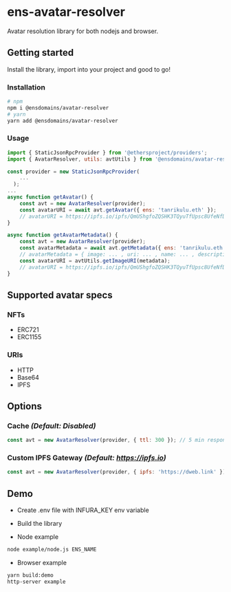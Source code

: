 # ens-avatar-resolver

Avatar resolution library for both nodejs and browser.

## Getting started

Install the library, import into your project and good to go!

### Installation

```bash
# npm
npm i @ensdomains/avatar-resolver
# yarn
yarn add @ensdomains/avatar-resolver
```

### Usage

```js
import { StaticJsonRpcProvider } from '@ethersproject/providers';
import { AvatarResolver, utils: avtUtils } from '@ensdomains/avatar-resolver';

const provider = new StaticJsonRpcProvider(
    ...
  );
...
async function getAvatar() {
    const avt = new AvatarResolver(provider);
    const avatarURI = await avt.getAvatar({ ens: 'tanrikulu.eth' });
    // avatarURI = https://ipfs.io/ipfs/QmUShgfoZQSHK3TQyuTfUpsc8UfeNfD8KwPUvDBUdZ4nmR
}

async function getAvatarMetadata() {
    const avt = new AvatarResolver(provider);
    const avatarMetadata = await avt.getMetadata({ ens: 'tanrikulu.eth' });
    // avatarMetadata = { image: ... , uri: ... , name: ... , description: ... }
    const avatarURI = avtUtils.getImageURI(metadata);
    // avatarURI = https://ipfs.io/ipfs/QmUShgfoZQSHK3TQyuTfUpsc8UfeNfD8KwPUvDBUdZ4nmR
}
```

## Supported avatar specs

### NFTs
- ERC721
- ERC1155

### URIs
- HTTP
- Base64
- IPFS

## Options

### Cache _(Default: Disabled)_
```js
const avt = new AvatarResolver(provider, { ttl: 300 }); // 5 min response cache in memory
```

### Custom IPFS Gateway _(Default: https://ipfs.io)_
```js
const avt = new AvatarResolver(provider, { ipfs: 'https://dweb.link' });
```

## Demo
- Create .env file with INFURA_KEY env variable
- Build the library

- Node example
```bash
node example/node.js ENS_NAME
```

- Browser example
```bash
yarn build:demo
http-server example
```
